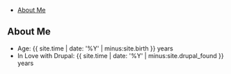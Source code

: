 - [About Me](#about-me)

## About Me

* Age: {{ site.time | date: '%Y' | minus:site.birth }} years
* In Love with Drupal: {{ site.time | date: '%Y' | minus:site.drupal_found }} years
